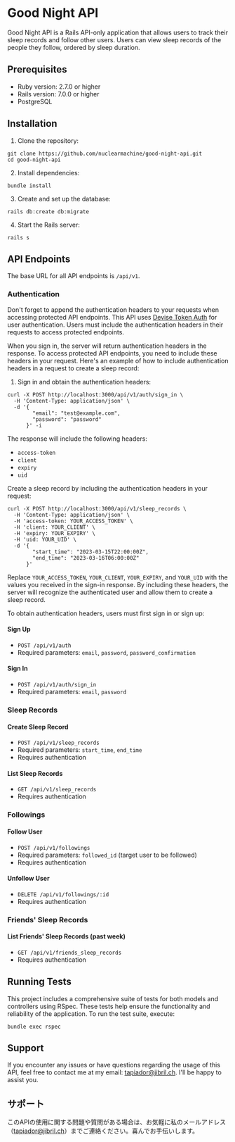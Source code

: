 # Good Night API

Good Night API is a Rails API-only application that allows users to track their sleep records and follow other users. Users can view sleep records of the people they follow, ordered by sleep duration.

## Prerequisites

- Ruby version: 2.7.0 or higher
- Rails version: 7.0.0 or higher
- PostgreSQL

## Installation

1. Clone the repository:

```shell
git clone https://github.com/nuclearmachine/good-night-api.git
cd good-night-api
```

2. Install dependencies:

```shell
bundle install
```

3. Create and set up the database:

```shell
rails db:create db:migrate
```

4. Start the Rails server:

```shell
rails s
```

## API Endpoints

The base URL for all API endpoints is `/api/v1`.

### Authentication

Don't forget to append the authentication headers to your requests when accessing protected API endpoints. This API uses [Devise Token Auth](https://github.com/lynndylanhurley/devise_token_auth) for user authentication. Users must include the authentication headers in their requests to access protected endpoints.

When you sign in, the server will return authentication headers in the response. To access protected API endpoints, you need to include these headers in your request. Here's an example of how to include authentication headers in a request to create a sleep record:

1. Sign in and obtain the authentication headers:

```shell
curl -X POST http://localhost:3000/api/v1/auth/sign_in \
  -H 'Content-Type: application/json' \
  -d '{
        "email": "test@example.com",
        "password": "password"
      }' -i
```

The response will include the following headers:

* `access-token`
* `client`
* `expiry`
* `uid`


Create a sleep record by including the authentication headers in your request:

```shell
curl -X POST http://localhost:3000/api/v1/sleep_records \
  -H 'Content-Type: application/json' \
  -H 'access-token: YOUR_ACCESS_TOKEN' \
  -H 'client: YOUR_CLIENT' \
  -H 'expiry: YOUR_EXPIRY' \
  -H 'uid: YOUR_UID' \
  -d '{
        "start_time": "2023-03-15T22:00:00Z",
        "end_time": "2023-03-16T06:00:00Z"
      }'
```

Replace `YOUR_ACCESS_TOKEN`, `YOUR_CLIENT`, `YOUR_EXPIRY`, and `YOUR_UID` with the values you received in the sign-in response. By including these headers, the server will recognize the authenticated user and allow them to create a sleep record.

To obtain authentication headers, users must first sign in or sign up:

#### Sign Up

- `POST /api/v1/auth`
- Required parameters: `email`, `password`, `password_confirmation`

#### Sign In

- `POST /api/v1/auth/sign_in`
- Required parameters: `email`, `password`

### Sleep Records

#### Create Sleep Record

- `POST /api/v1/sleep_records`
- Required parameters: `start_time`, `end_time`
- Requires authentication

#### List Sleep Records

- `GET /api/v1/sleep_records`
- Requires authentication

### Followings

#### Follow User

- `POST /api/v1/followings`
- Required parameters: `followed_id` (target user to be followed)
- Requires authentication

#### Unfollow User

- `DELETE /api/v1/followings/:id`
- Requires authentication

### Friends' Sleep Records

#### List Friends' Sleep Records (past week)

- `GET /api/v1/friends_sleep_records`
- Requires authentication

## Running Tests

This project includes a comprehensive suite of tests for both models and controllers using RSpec. These tests help ensure the functionality and reliability of the application. To run the test suite, execute:

```shell
bundle exec rspec
```

## Support

If you encounter any issues or have questions regarding the usage of this API, feel free to contact me at my email: tapiador@jibril.ch. I'll be happy to assist you.

## サポート

このAPIの使用に関する問題や質問がある場合は、お気軽に私のメールアドレス（tapiador@jibril.ch）までご連絡ください。喜んでお手伝いします。

